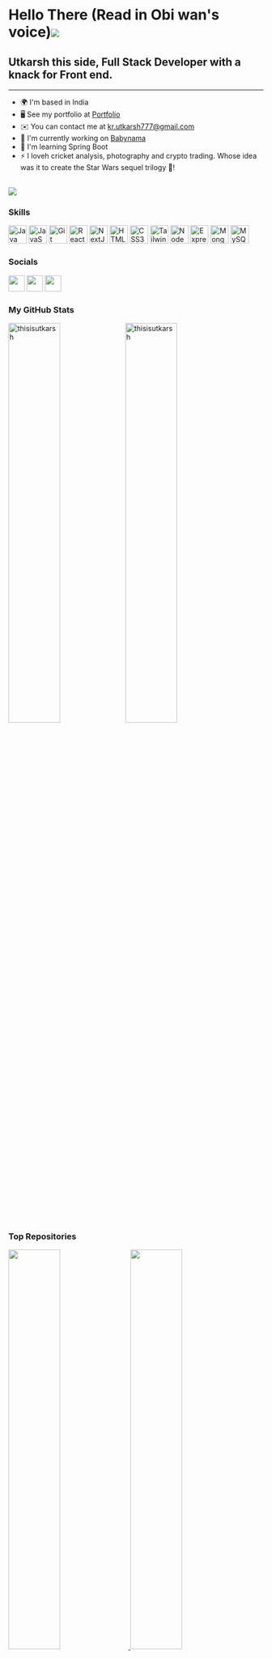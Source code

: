 # Hello There (Read in Obi wan's voice)![](https://user-images.githubusercontent.com/18350557/176309783-0785949b-9127-417c-8b55-ab5a4333674e.gif)

## Utkarsh this side, Full Stack Developer with a knack for Front end.

---

- 🌍 I'm based in India
- 🖥️ See my portfolio at [Portfolio](http://www.crio.do/learn/portfolio/kr-utkarsh777/)
- ✉️ You can contact me at [kr.utkarsh777@gmail.com](mailto:kr.utkarsh777@gmail.com)
- 🚀 I'm currently working on [Babynama](http://Babynama.com)
- 🧠 I'm learning Spring Boot
- ⚡ I loveh cricket analysis, photography and crypto trading. Whose idea was it to create the Star Wars sequel trilogy 😤!

<br>
<a href="https://www.github.com/thisisutkarsh" target="_blank" rel="noreferrer"><img
src="https://img.shields.io/github/followers/thisisutkarsh?logo=github&style=for-the-badge&color=6366f1&labelColor=1c1917" /></a>

### Skills

<p align="left">
<a href="https://www.oracle.com/java/" target="_blank" rel="noreferrer"><img src="https://raw.githubusercontent.com/danielcranney/readme-generator/main/public/icons/skills/java-colored.svg" width="36" height="36" alt="Java" /></a>
<a href="https://developer.mozilla.org/en-US/docs/Web/JavaScript" target="_blank" rel="noreferrer"><img src="https://raw.githubusercontent.com/danielcranney/readme-generator/main/public/icons/skills/javascript-colored.svg" width="36" height="36" alt="JavaScript" /></a>
<a href="https://git-scm.com/" target="_blank" rel="noreferrer"><img src="https://raw.githubusercontent.com/danielcranney/readme-generator/main/public/icons/skills/git-colored.svg" width="36" height="36" alt="Git" /></a>
<a href="https://reactjs.org/" target="_blank" rel="noreferrer"><img src="https://raw.githubusercontent.com/danielcranney/readme-generator/main/public/icons/skills/react-colored.svg" width="36" height="36" alt="React" /></a>
<a href="https://nextjs.org/docs" target="_blank" rel="noreferrer"><img src="https://raw.githubusercontent.com/danielcranney/readme-generator/main/public/icons/skills/nextjs-colored.svg" width="36" height="36" alt="NextJs" /></a>
<a href="https://developer.mozilla.org/en-US/docs/Glossary/HTML5" target="_blank" rel="noreferrer"><img src="https://raw.githubusercontent.com/danielcranney/readme-generator/main/public/icons/skills/html5-colored.svg" width="36" height="36" alt="HTML5" /></a>
<a href="https://www.w3.org/TR/CSS/#css" target="_blank" rel="noreferrer"><img src="https://raw.githubusercontent.com/danielcranney/readme-generator/main/public/icons/skills/css3-colored.svg" width="36" height="36" alt="CSS3" /></a>
<a href="https://tailwindcss.com/" target="_blank" rel="noreferrer"><img src="https://raw.githubusercontent.com/danielcranney/readme-generator/main/public/icons/skills/tailwindcss-colored.svg" width="36" height="36" alt="TailwindCSS" /></a>
<a href="https://nodejs.org/en/" target="_blank" rel="noreferrer"><img src="https://raw.githubusercontent.com/danielcranney/readme-generator/main/public/icons/skills/nodejs-colored.svg" width="36" height="36" alt="NodeJS" /></a>
<a href="https://expressjs.com/" target="_blank" rel="noreferrer"><img src="https://raw.githubusercontent.com/danielcranney/readme-generator/main/public/icons/skills/express-colored.svg" width="36" height="36" alt="Express" /></a>
<a href="https://www.mongodb.com/" target="_blank" rel="noreferrer"><img src="https://raw.githubusercontent.com/danielcranney/readme-generator/main/public/icons/skills/mongodb-colored.svg" width="36" height="36" alt="MongoDB" /></a>
<a href="https://www.mysql.com/" target="_blank" rel="noreferrer"><img src="https://raw.githubusercontent.com/danielcranney/readme-generator/main/public/icons/skills/mysql-colored.svg" width="36" height="36" alt="MySQL" /></a>
</p>

### Socials

<p align="left"> <a href="https://www.github.com/thisisutkarsh" target="_blank" rel="noreferrer"><img src="https://raw.githubusercontent.com/danielcranney/readme-generator/main/public/icons/socials/github.svg" width="32" height="32" /></a>   <a href="https://www.linkedin.com/in/thisisutkarsh" target="_blank" rel="noreferrer"><img src="https://raw.githubusercontent.com/danielcranney/readme-generator/main/public/icons/socials/linkedin.svg" width="32" height="32" /></a> <a href="https://www.twitter.com/retro_utkarsh" target="_blank" rel="noreferrer"><img src="https://raw.githubusercontent.com/danielcranney/readme-generator/main/public/icons/socials/twitter.svg" width="32" height="32" /></a></p>

### My GitHub Stats

<div align="left" width="100%">
<img src="https://github-readme-streak-stats.herokuapp.com/?user=thisisutkarsh&theme=dark" alt="thisisutkarsh" width="45%"/>
<img src="https://github-readme-stats.vercel.app/api/top-langs?username=thisisutkarsh&show_icons=true&theme=onedark&locale=en&layout=compact" width="45%" alt="thisisutkarsh"/>

</div>
<br>

<!-- <span><a href="http://www.github.com/thisisutkarsh"><img src="https://github-readme-stats.vercel.app/api?username=thisisutkarsh&show_icons=true&hide=contribs&count_private=true&title_color=6366f1&text_color=ffffff&icon_color=6366f1&bg_color=1c1917&hide_border=true&show_icons=true" alt="thisisutkarsh's GitHub stats" /></a></span> -->

### Top Repositories

<div align="left">
 <a href="https://github.com/thisisutkarsh/xmeet">
    <img width="45%" src="https://github-readme-stats.vercel.app/api/pin/?username=thisisutkarsh&repo=xmeet&title_color=6366f1&text_color=ffffff&icon_color=6366f1&bg_color=1c1917&hide_border=true&locale=en" style="margin-right: 10px;"/>
  </a>
  <a href="https://github.com/thisisutkarsh/quora-juit">
    <img width="45%" src="https://github-readme-stats.vercel.app/api/pin/?username=thisisutkarsh&repo=quora-juit&title_color=6366f1&text_color=ffffff&icon_color=6366f1&bg_color=1c1917&hide_border=true&locale=en" style="margin-right: 10px;" />
  </a>
</div>
<br />
<div align="left">
  <a href="https://github.com/thisisutkarsh/qmoney">
    <img width="45%" src="https://github-readme-stats.vercel.app/api/pin/?username=thisisutkarsh&repo=qmoney&title_color=6366f1&text_color=ffffff&icon_color=6366f1&bg_color=1c1917&hide_border=true&locale=en" style="margin-right: 10px;" />
  </a>
  <a href="https://github.com/thisisutkarsh/xnews-ai">
    <img width="45%" src="https://github-readme-stats.vercel.app/api/pin/?username=thisisutkarsh&repo=xnews-ai&title_color=6366f1&text_color=ffffff&icon_color=6366f1&bg_color=1c1917&hide_border=true&locale=en" />
  </a>
</div>
